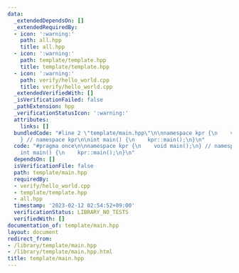 ```yaml
---
data:
  _extendedDependsOn: []
  _extendedRequiredBy:
  - icon: ':warning:'
    path: all.hpp
    title: all.hpp
  - icon: ':warning:'
    path: template/template.hpp
    title: template/template.hpp
  - icon: ':warning:'
    path: verify/hello_world.cpp
    title: verify/hello_world.cpp
  _extendedVerifiedWith: []
  _isVerificationFailed: false
  _pathExtension: hpp
  _verificationStatusIcon: ':warning:'
  attributes:
    links: []
  bundledCode: "#line 2 \"template/main.hpp\"\n\nnamespace kpr {\n    void main();\n\
    } // namespace kpr\n\nint main() {\n    kpr::main();\n}\n"
  code: "#pragma once\n\nnamespace kpr {\n    void main();\n} // namespace kpr\n\n\
    int main() {\n    kpr::main();\n}\n"
  dependsOn: []
  isVerificationFile: false
  path: template/main.hpp
  requiredBy:
  - verify/hello_world.cpp
  - template/template.hpp
  - all.hpp
  timestamp: '2023-02-12 02:54:52+09:00'
  verificationStatus: LIBRARY_NO_TESTS
  verifiedWith: []
documentation_of: template/main.hpp
layout: document
redirect_from:
- /library/template/main.hpp
- /library/template/main.hpp.html
title: template/main.hpp
---
```

